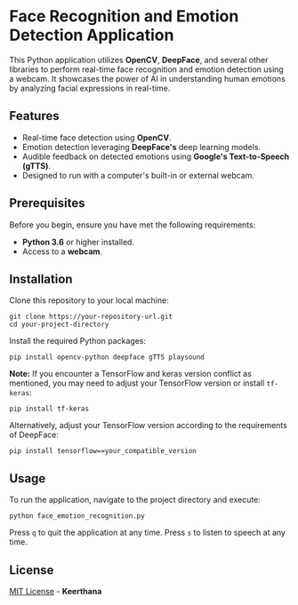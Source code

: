 
# Face Recognition and Emotion Detection Application

This Python application utilizes **OpenCV**, **DeepFace**, and several other libraries to perform real-time face recognition and emotion detection using a webcam. It showcases the power of AI in understanding human emotions by analyzing facial expressions in real-time.

## Features

- Real-time face detection using **OpenCV**.
- Emotion detection leveraging **DeepFace's** deep learning models.
- Audible feedback on detected emotions using **Google's Text-to-Speech (gTTS)**.
- Designed to run with a computer's built-in or external webcam.

## Prerequisites

Before you begin, ensure you have met the following requirements:
- **Python 3.6** or higher installed.
- Access to a **webcam**.

## Installation

Clone this repository to your local machine:

```
git clone https://your-repository-url.git
cd your-project-directory
```

Install the required Python packages:

```
pip install opencv-python deepface gTTS playsound
```

**Note:** If you encounter a TensorFlow and keras version conflict as mentioned, you may need to adjust your TensorFlow version or install `tf-keras`:

```
pip install tf-keras
```

Alternatively, adjust your TensorFlow version according to the requirements of DeepFace:

```
pip install tensorflow==your_compatible_version
```

## Usage

To run the application, navigate to the project directory and execute:

```
python face_emotion_recognition.py
```

Press `q` to quit the application at any time.
Press `s` to listen to speech at any time.



## License

[MIT License](LICENSE.txt) - **Keerthana**
```
